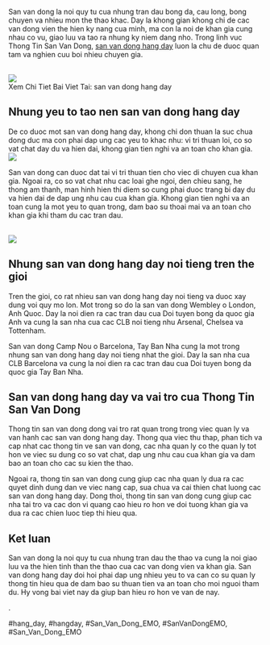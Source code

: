 <p>San van dong la noi quy tu cua nhung tran dau bong da, cau long, bong chuyen va nhieu mon the thao khac. Day la khong gian khong chi de cac van dong vien the hien ky nang cua minh, ma con la noi de khan gia cung nhau co vu, giao luu va tao ra nhung ky niem dang nho. Trong linh vuc Thong Tin San Van Dong, <a href="https://sanbongdepemo.com/san-van-dong-hang-day/">san van dong hang day</a> luon la chu de duoc quan tam va nghien cuu boi nhieu chuyen gia.</p><br><img src="https://sanbongdepemo.com/wp-content/uploads/2024/12/2.png"></br>
Xem Chi Tiet Bai Viet Tai: san van dong hang day<h2>Nhung yeu to tao nen san van dong hang day</h2><p>De co duoc mot san van dong hang day, khong chi don thuan la suc chua dong duc ma con phai dap ung cac yeu to khac nhu: vi tri thuan loi, co so vat chat day du va hien dai, khong gian tien nghi va an toan cho khan gia.<br><img src="https://sanbongdepemo.com/wp-content/uploads/2024/12/san-van-dong-phu-tho.png"></br><p>San van dong can duoc dat tai vi tri thuan tien cho viec di chuyen cua khan gia. Ngoai ra, co so vat chat nhu cac loai ghe ngoi, den chieu sang, he thong am thanh, man hinh hien thi diem so cung phai duoc trang bi day du va hien dai de dap ung nhu cau cua khan gia. Khong gian tien nghi va an toan cung la mot yeu to quan trong, dam bao su thoai mai va an toan cho khan gia khi tham du cac tran dau.</p><br><img src="https://sanbongdepemo.com/wp-content/uploads/2024/12/san-van-dong-hang-day.png"></br><h2>Nhung san van dong hang day noi tieng tren the gioi</h2><p>Tren the gioi, co rat nhieu san van dong hang day noi tieng va duoc xay dung voi quy mo lon. Mot trong so do la san van dong Wembley o London, Anh Quoc. Day la noi dien ra cac tran dau cua Doi tuyen bong da quoc gia Anh va cung la san nha cua cac CLB noi tieng nhu Arsenal, Chelsea va Tottenham.<p>San van dong Camp Nou o Barcelona, Tay Ban Nha cung la mot trong nhung san van dong hang day noi tieng nhat the gioi. Day la san nha cua CLB Barcelona va cung la noi dien ra cac tran dau cua Doi tuyen bong da quoc gia Tay Ban Nha.</p><h2>San van dong hang day va vai tro cua Thong Tin San Van Dong</h2><p>Thong tin san van dong dong vai tro rat quan trong trong viec quan ly va van hanh cac san van dong hang day. Thong qua viec thu thap, phan tich va cap nhat cac thong tin ve san van dong, cac nha quan ly co the quan ly tot hon ve viec su dung co so vat chat, dap ung nhu cau cua khan gia va dam bao an toan cho cac su kien the thao.<p>Ngoai ra, thong tin san van dong cung giup cac nha quan ly dua ra cac quyet dinh dung dan ve viec nang cap, sua chua va cai thien chat luong cac san van dong hang day. Dong thoi, thong tin san van dong cung giup cac nha tai tro va cac don vi quang cao hieu ro hon ve doi tuong khan gia va dua ra cac chien luoc tiep thi hieu qua.</p><h2>Ket luan</h2><p>San van dong la noi quy tu cua nhung tran dau the thao va cung la noi giao luu va the hien tinh than the thao cua cac van dong vien va khan gia. San van dong hang day doi hoi phai dap ung nhieu yeu to va can co su quan ly thong tin hieu qua de dam bao su thuan tien va an toan cho moi nguoi tham du. Hy vong bai viet nay da giup ban hieu ro hon ve van de nay.</p><p>.</p>
#hang_day, #hangday, #San_Van_Dong_EMO, #SanVanDongEMO, #San_Van_Dong_EMO
